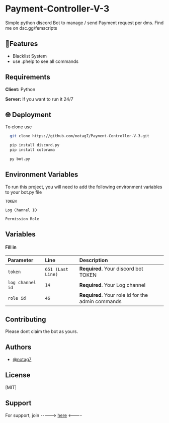 
# Payment-Controller-V-3

Simple python discord Bot to manage / send Payment request per dms. Find me on dsc.gg/femscripts


## 🚀Features

- Blacklist System
- use .phelp to see all commands


## Requirements

**Client:** Python 

**Server:** If you want to run it 24/7


## 🌐 Deployment

To clone use

```bash
  git clone https://github.com/notag7/Payment-Controller-V-3.git
```

```bash
  pip install discord.py
  pip install colorama
```

```bash
  py bot.py
```


## Environment Variables

To run this project, you will need to add the following environment variables to your bot.py file

`TOKEN`

`Log Channel ID`

`Permission Role`


## Variables

#### Fill in



| Parameter | Line     | Description                |
| :-------- | :------- | :------------------------- |
| `token` | `651 (Last Line)` | **Required**. Your discord bot TOKEN |
| `log channel id` | `14 ` | **Required**. Your Log channel |
| `role id` | `46 ` | **Required**. Your role id for the admin commands |






## Contributing


Please dont claim the bot as yours.




## Authors

- [@notag7](https://www.github.com/notag7)


## License

[MIT]


## Support

For support, join -----> [here](https://dsc.gg/femscripts) <----


